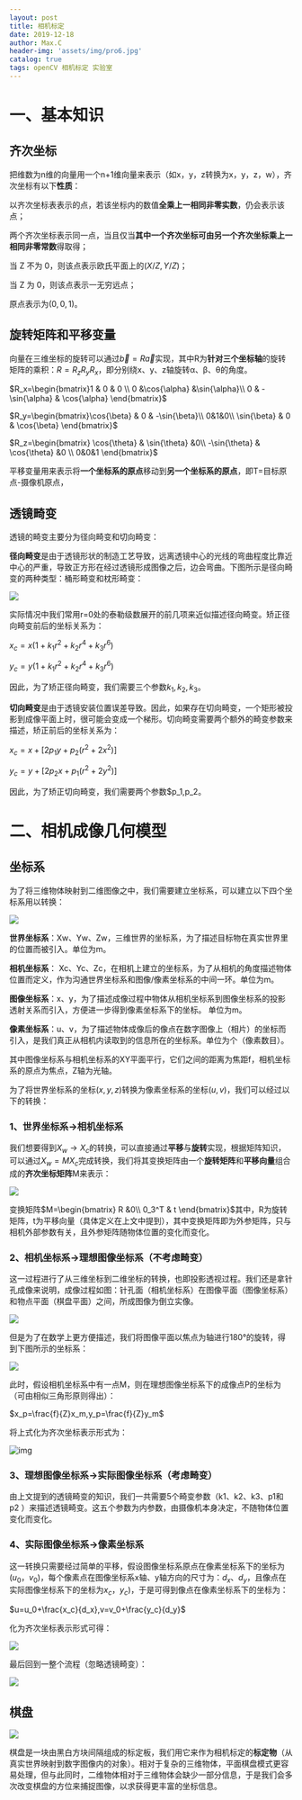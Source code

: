 ```yaml
---
layout: post
title: 相机标定
date: 2019-12-18
author: Max.C
header-img: 'assets/img/pro6.jpg'
catalog: true
tags: openCV 相机标定 实验室
---
```


# 一、基本知识

## 齐次坐标

把维数为n维的向量用一个n+1维向量来表示（如x，y，z转换为x，y，z，w），齐次坐标有以下**性质**：

以齐次坐标表表示的点，若该坐标内的数值**全乘上一相同非零实数**，仍会表示该点；

两个齐次坐标表示同一点，当且仅当**其中一个齐次坐标可由另一个齐次坐标乘上一相同非零常数**得取得；

当 Z 不为 0，则该点表示欧氏平面上的$(X/Z,Y/Z)$；

当 Z 为 0，则该点表示一无穷远点；

原点表示为$(0, 0, 1)$。

## 旋转矩阵和平移变量

向量在三维坐标的旋转可以通过$\vec{b}=R\vec{a}$实现，其中R为**针对三个坐标轴**的旋转矩阵的乘积：$R=R_zR_yR_x$，即分别绕x、y、z轴旋转α、β、θ的角度。

$R_x=\begin{bmatrix}1 & 0 & 0 \\ 0 &\cos{\alpha} &\sin{\alpha}\\ 0 & -\sin{\alpha} & \cos{\alpha} \end{bmatrix}$

$R_y=\begin{bmatrix}\cos{\beta} & 0 & -\sin{\beta}\\ 0&1&0\\ \sin{\beta} & 0 & \cos{\beta} \end{bmatrix}$

$R_z=\begin{bmatrix} \cos{\theta} &  \sin{\theta} &0\\ -\sin{\theta} & \cos{\theta} &0 \\ 0&0&1 \end{bmatrix}$

平移变量用来表示将**一个坐标系的原点**移动到**另一个坐标系的原点**，即T=目标原点-摄像机原点，

## 透镜畸变

透镜的畸变主要分为径向畸变和切向畸变：

**径向畸变**是由于透镜形状的制造工艺导致，远离透镜中心的光线的弯曲程度比靠近中心的严重，导致正方形在经过透镜形成图像之后，边会弯曲。下图所示是径向畸变的两种类型：桶形畸变和枕形畸变：

![]( ../assets/post_img/2019-11-06/5.png)

实际情况中我们常用r=0处的泰勒级数展开的前几项来近似描述径向畸变。矫正径向畸变前后的坐标关系为：

$x_c=x(1+k_1r^2+k_2r^4+k_3r^6)$

$y_c=y(1+k_1r^2+k_2r^4+k_3r^6)$

因此，为了矫正径向畸变，我们需要三个参数$k_1,k_2,k_3$。

**切向畸变**是由于透镜安装位置误差导致。因此，如果存在切向畸变，一个矩形被投影到成像平面上时，很可能会变成一个梯形。切向畸变需要两个额外的畸变参数来描述，矫正前后的坐标关系为：

$x_c=x+[2p_1y+p_2(r^2+2x^2)]$

$y_c=y+[2p_2x+p_1(r^2+2y^2)]$

因此，为了矫正切向畸变，我们需要两个参数$p_1,p_2。

# 二、相机成像几何模型

## 坐标系

为了将三维物体映射到二维图像之中，我们需要建立坐标系，可以建立以下四个坐标系用以转换：

![](/assets/post_img/2019-11-06/1.png)

**世界坐标系**：Xw、Yw、Zw，三维世界的坐标系，为了描述目标物在真实世界里的位置而被引入。单位为m。

**相机坐标系**： Xc、Yc、Zc，在相机上建立的坐标系，为了从相机的角度描述物体位置而定义，作为沟通世界坐标系和图像/像素坐标系的中间一环。单位为m。

**图像坐标系**：x、y，为了描述成像过程中物体从相机坐标系到图像坐标系的投影透射关系而引入，方便进一步得到像素坐标系下的坐标。 单位为m。

**像素坐标系**：u、v，为了描述物体成像后的像点在数字图像上（相片）的坐标而引入，是我们真正从相机内读取到的信息所在的坐标系。单位为个（像素数目）。

其中图像坐标系与相机坐标系的XY平面平行，它们之间的距离为焦距f，相机坐标系的原点为焦点，Z轴为光轴。

为了将世界坐标系的坐标$(x,y,z)$转换为像素坐标系的坐标$(u,v)$，我们可以经过以下的转换：

### 1、世界坐标系->相机坐标系

我们想要得到$X_w\rightarrow X_c$的转换，可以直接通过**平移**与**旋转**实现，根据矩阵知识，可以通过$X_w=MX_c$完成转换，我们将其变换矩阵由一个**旋转矩阵**和**平移向量**组合成的**齐次坐标矩阵**M来表示：

![](/assets/post_img/2019-11-06/2.png)

变换矩阵$M=\begin{bmatrix} R &0\\ 0_3^T & t \end{bmatrix}$其中，R为旋转矩阵，t为平移向量（具体定义在上文中提到），其中变换矩阵即为外参矩阵，只与相机外部参数有关，且外参矩阵随物体位置的变化而变化。

### 2、相机坐标系->理想图像坐标系（不考虑畸变）

这一过程进行了从三维坐标到二维坐标的转换，也即投影透视过程。我们还是拿针孔成像来说明，成像过程如图：针孔面（相机坐标系）在图像平面（图像坐标系）和物点平面（棋盘平面）之间，所成图像为倒立实像。

![](/assets/post_img/2019-11-06/3.png)

但是为了在数学上更方便描述，我们将图像平面以焦点为轴进行180°的旋转，得到下图所示的坐标系：

![]( /assets/post_img/2019-11-06/4.png)

此时，假设相机坐标系中有一点M，则在理想图像坐标系下的成像点P的坐标为（可由相似三角形原则得出）：

$x_p=\frac{f}{Z}x_m,y_p=\frac{f}{Z}y_m$

将上式化为齐次坐标表示形式为：

![img](https://mmbiz.qpic.cn/mmbiz_png/rqpicxXx8cNlGJ2JeTlzaBQLVCx1F05OhvTnO6jrRjxvwANY86dz5OAN7XA85PShmfoSEyjVWBBc2UN4fglSwDQ/640?wx_fmt=png&tp=webp&wxfrom=5&wx_lazy=1&wx_co=1)

### 3、理想图像坐标系->实际图像坐标系（考虑畸变）

由上文提到的透镜畸变的知识，我们一共需要5个畸变参数（k1、k2、k3、p1和p2 ）来描述透镜畸变。这五个参数为内参数，由摄像机本身决定，不随物体位置变化而变化。

### 4、实际图像坐标系->像素坐标系

这一转换只需要经过简单的平移，假设图像坐标系原点在像素坐标系下的坐标为$(u_0，v_0)$，每个像素点在图像坐标系x轴、y轴方向的尺寸为：$d_x、d_y$，且像点在实际图像坐标系下的坐标为$x_c，y_c)$，于是可得到像点在像素坐标系下的坐标为：

$u=u_0+\frac{x_c}{d_x},v=v_0+\frac{y_c}{d_y}$

化为齐次坐标表示形式可得：

![]( /assets/post_img/2019-11-06/7.png)

最后回到一整个流程（忽略透镜畸变）：

![](/assets/post_img/2019-11-06/8.png)

## 棋盘

![]( /assets/post_img/2019-11-06/6.png)

棋盘是一块由黑白方块间隔组成的标定板，我们用它来作为相机标定的**标定物**（从真实世界映射到数字图像内的对象）。相对于复杂的三维物体，平面棋盘模式更容易处理，但与此同时，二维物体相对于三维物体会缺少一部分信息，于是我们会多次改变棋盘的方位来捕捉图像，以求获得更丰富的坐标信息。


